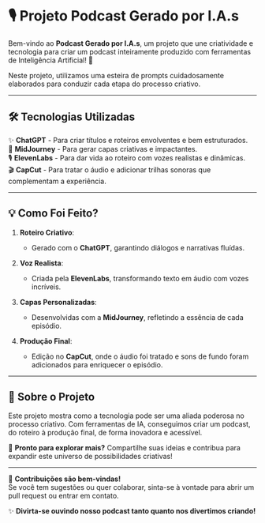 # 🎙️ Projeto Podcast Gerado por I.A.s  

Bem-vindo ao **Podcast Gerado por I.A.s**, um projeto que une criatividade e tecnologia para criar um podcast inteiramente produzido com ferramentas de Inteligência Artificial! 🚀  

Neste projeto, utilizamos uma esteira de prompts cuidadosamente elaborados para conduzir cada etapa do processo criativo.  

---

## 🛠️ Tecnologias Utilizadas  

✨ **ChatGPT** - Para criar títulos e roteiros envolventes e bem estruturados.  
🎨 **MidJourney** - Para gerar capas criativas e impactantes.  
🎙️ **ElevenLabs** - Para dar vida ao roteiro com vozes realistas e dinâmicas.  
🎬 **CapCut** - Para tratar o áudio e adicionar trilhas sonoras que complementam a experiência.  

---

## 💡 Como Foi Feito?  

1. **Roteiro Criativo**:  
   - Gerado com o **ChatGPT**, garantindo diálogos e narrativas fluídas.  

2. **Voz Realista**:  
   - Criada pela **ElevenLabs**, transformando texto em áudio com vozes incríveis.  

3. **Capas Personalizadas**:  
   - Desenvolvidas com a **MidJourney**, refletindo a essência de cada episódio.  

4. **Produção Final**:  
   - Edição no **CapCut**, onde o áudio foi tratado e sons de fundo foram adicionados para enriquecer o episódio.  

---

## 🌟 Sobre o Projeto  

Este projeto mostra como a tecnologia pode ser uma aliada poderosa no processo criativo. Com ferramentas de IA, conseguimos criar um podcast, do roteiro à produção final, de forma inovadora e acessível.  

🚀 **Pronto para explorar mais?** Compartilhe suas ideias e contribua para expandir este universo de possibilidades criativas!  

---

💌 **Contribuições são bem-vindas!**  
Se você tem sugestões ou quer colaborar, sinta-se à vontade para abrir um pull request ou entrar em contato.  

✨ **Divirta-se ouvindo nosso podcast tanto quanto nos divertimos criando!**
